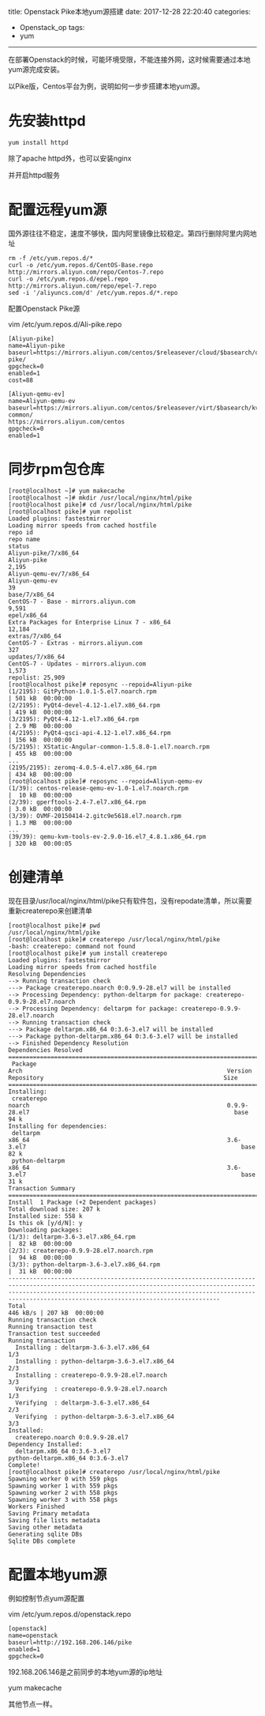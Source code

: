 title: Openstack Pike本地yum源搭建
date: 2017-12-28 22:20:40
categories:
- Openstack_op
tags:
- yum
---
在部署Openstack的时候，可能环境受限，不能连接外网，这时候需要通过本地yum源完成安装。

以Pike版，Centos平台为例，说明如何一步步搭建本地yum源。

# 先安装httpd

    yum install httpd

除了apache httpd外，也可以安装nginx

并开启httpd服务

# 配置远程yum源

国外源往往不稳定，速度不够快，国内阿里镜像比较稳定。第四行删除阿里内网地址
<!-- more -->

    rm -f /etc/yum.repos.d/*
    curl -o /etc/yum.repos.d/CentOS-Base.repo http://mirrors.aliyun.com/repo/Centos-7.repo
    curl -o /etc/yum.repos.d/epel.repo http://mirrors.aliyun.com/repo/epel-7.repo
    sed -i '/aliyuncs.com/d' /etc/yum.repos.d/*.repo

配置Openstack Pike源

vim /etc/yum.repos.d/Ali-pike.repo

    [Aliyun-pike]
    name=Aliyun-pike
    baseurl=https://mirrors.aliyun.com/centos/$releasever/cloud/$basearch/openstack-pike/
    gpgcheck=0
    enabled=1
    cost=88
    
    [Aliyun-qemu-ev]
    name=Aliyun-qemu-ev
    baseurl=https://mirrors.aliyun.com/centos/$releasever/virt/$basearch/kvm-common/
    https://mirrors.aliyun.com/centos
    gpgcheck=0
    enabled=1


# 同步rpm包仓库

    [root@localhost ~]# yum makecache
    [root@localhost ~]# mkdir /usr/local/nginx/html/pike
    [root@localhost pike]# cd /usr/local/nginx/html/pike
    [root@localhost pike]# yum repolist
    Loaded plugins: fastestmirror
    Loading mirror speeds from cached hostfile
    repo id                                                                                                                 repo name                                                                                                                                       status
    Aliyun-pike/7/x86_64                                                                                                    Aliyun-pike                                                                                                                                      2,195
    Aliyun-qemu-ev/7/x86_64                                                                                                 Aliyun-qemu-ev                                                                                                                                      39
    base/7/x86_64                                                                                                           CentOS-7 - Base - mirrors.aliyun.com                                                                                                             9,591
    epel/x86_64                                                                                                             Extra Packages for Enterprise Linux 7 - x86_64                                                                                                  12,184
    extras/7/x86_64                                                                                                         CentOS-7 - Extras - mirrors.aliyun.com                                                                                                             327
    updates/7/x86_64                                                                                                        CentOS-7 - Updates - mirrors.aliyun.com                                                                                                          1,573
    repolist: 25,909
    [root@localhost pike]# reposync --repoid=Aliyun-pike
    (1/2195): GitPython-1.0.1-5.el7.noarch.rpm                                                                                                                                                                                                             | 501 kB  00:00:00     
    (2/2195): PyQt4-devel-4.12-1.el7.x86_64.rpm                                                                                                                                                                                                            | 419 kB  00:00:00     
    (3/2195): PyQt4-4.12-1.el7.x86_64.rpm                                                                                                                                                                                                                  | 2.9 MB  00:00:00     
    (4/2195): PyQt4-qsci-api-4.12-1.el7.x86_64.rpm                                                                                                                                                                                                         | 156 kB  00:00:00     
    (5/2195): XStatic-Angular-common-1.5.8.0-1.el7.noarch.rpm                                                                                                                                                                                              | 455 kB  00:00:00     
    ...
    (2195/2195): zeromq-4.0.5-4.el7.x86_64.rpm                                                                                                                                                                                                             | 434 kB  00:00:00     
    [root@localhost pike]# reposync --repoid=Aliyun-qemu-ev
    (1/39): centos-release-qemu-ev-1.0-1.el7.noarch.rpm                                                                                                                                                                                                    |  10 kB  00:00:00     
    (2/39): gperftools-2.4-7.el7.x86_64.rpm                                                                                                                                                                                                                | 3.0 kB  00:00:00     
    (3/39): OVMF-20150414-2.gitc9e5618.el7.noarch.rpm                                                                                                                                                                                                      | 1.3 MB  00:00:00     
    ...
    (39/39): qemu-kvm-tools-ev-2.9.0-16.el7_4.8.1.x86_64.rpm                                                                                                                                                                                               | 320 kB  00:00:05     

# 创建清单

现在目录/usr/local/nginx/html/pike只有软件包，没有repodate清单，所以需要重新createrepo来创建清单

    [root@localhost pike]# pwd
    /usr/local/nginx/html/pike
    [root@localhost pike]# createrepo /usr/local/nginx/html/pike
    -bash: createrepo: command not found
    [root@localhost pike]# yum install createrepo
    Loaded plugins: fastestmirror
    Loading mirror speeds from cached hostfile
    Resolving Dependencies
    --> Running transaction check
    ---> Package createrepo.noarch 0:0.9.9-28.el7 will be installed
    --> Processing Dependency: python-deltarpm for package: createrepo-0.9.9-28.el7.noarch
    --> Processing Dependency: deltarpm for package: createrepo-0.9.9-28.el7.noarch
    --> Running transaction check
    ---> Package deltarpm.x86_64 0:3.6-3.el7 will be installed
    ---> Package python-deltarpm.x86_64 0:3.6-3.el7 will be installed
    --> Finished Dependency Resolution
    Dependencies Resolved
    ==============================================================================================================================================================================================================================================================================
     Package                                                                Arch                                                          Version                                                               Repository                                                   Size
    ==============================================================================================================================================================================================================================================================================
    Installing:
     createrepo                                                             noarch                                                        0.9.9-28.el7                                                          base                                                         94 k
    Installing for dependencies:
     deltarpm                                                               x86_64                                                        3.6-3.el7                                                             base                                                         82 k
     python-deltarpm                                                        x86_64                                                        3.6-3.el7                                                             base                                                         31 k
    Transaction Summary
    ==============================================================================================================================================================================================================================================================================
    Install  1 Package (+2 Dependent packages)
    Total download size: 207 k
    Installed size: 558 k
    Is this ok [y/d/N]: y
    Downloading packages:
    (1/3): deltarpm-3.6-3.el7.x86_64.rpm                                                                                                                                                                                                                   |  82 kB  00:00:00     
    (2/3): createrepo-0.9.9-28.el7.noarch.rpm                                                                                                                                                                                                              |  94 kB  00:00:00     
    (3/3): python-deltarpm-3.6-3.el7.x86_64.rpm                                                                                                                                                                                                            |  31 kB  00:00:00     
    ------------------------------------------------------------------------------------------------------------------------------------------------------------------------------------------------------------------------------------------------------------------------------
    Total                                                                                                                                                                                                                                         446 kB/s | 207 kB  00:00:00     
    Running transaction check
    Running transaction test
    Transaction test succeeded
    Running transaction
      Installing : deltarpm-3.6-3.el7.x86_64                                                                                                                                                                                                                                  1/3 
      Installing : python-deltarpm-3.6-3.el7.x86_64                                                                                                                                                                                                                           2/3 
      Installing : createrepo-0.9.9-28.el7.noarch                                                                                                                                                                                                                             3/3 
      Verifying  : createrepo-0.9.9-28.el7.noarch                                                                                                                                                                                                                             1/3 
      Verifying  : deltarpm-3.6-3.el7.x86_64                                                                                                                                                                                                                                  2/3 
      Verifying  : python-deltarpm-3.6-3.el7.x86_64                                                                                                                                                                                                                           3/3 
    Installed:
      createrepo.noarch 0:0.9.9-28.el7                                                                                                                                                                                                                                            
    Dependency Installed:
      deltarpm.x86_64 0:3.6-3.el7                                                                                                        python-deltarpm.x86_64 0:3.6-3.el7                                                                                                       
    Complete!
    [root@localhost pike]# createrepo /usr/local/nginx/html/pike
    Spawning worker 0 with 559 pkgs
    Spawning worker 1 with 559 pkgs
    Spawning worker 2 with 558 pkgs
    Spawning worker 3 with 558 pkgs
    Workers Finished
    Saving Primary metadata
    Saving file lists metadata
    Saving other metadata
    Generating sqlite DBs
    Sqlite DBs complete

# 配置本地yum源

例如控制节点yum源配置

vim /etc/yum.repos.d/openstack.repo

    [openstack]
    name=openstack
    baseurl=http://192.168.206.146/pike
    enabled=1
    gpgcheck=0

192.168.206.146是之前同步的本地yum源的ip地址

yum makecache

其他节点一样。
